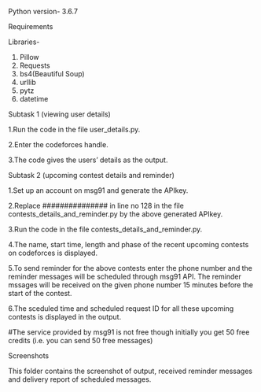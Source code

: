 Python version- 3.6.7


Requirements

Libraries-
1. Pillow
2. Requests
3. bs4(Beautiful Soup)
4. urllib
5. pytz
6. datetime

Subtask 1 (viewing user details)

1.Run the code in the file user_details.py. 

2.Enter the codeforces handle.

3.The code gives the users’ details as the output.


Subtask 2 (upcoming contest details and reminder)


1.Set up an account on msg91 and generate the APIkey.

2.Replace ############### in line no 128 in the file contests_details_and_reminder.py by the above generated APIkey.

3.Run the code in the file contests_details_and_reminder.py.

4.The name, start time, length and phase of the recent upcoming contests on codeforces is displayed.

5.To send reminder for the above contests enter the phone number and the reminder messages will be scheduled through msg91 API. The reminder mssages will be received on the given phone number 15 minutes before the start of the contest.

6.The sceduled time and scheduled request ID for all these upcoming contests is displayed in the output.

#The service provided by msg91 is not free though initially you get 50 free credits (i.e. you can send 50 free messages)


Screenshots

This folder contains the screenshot of output, received reminder messages and delivery report of scheduled messages.


